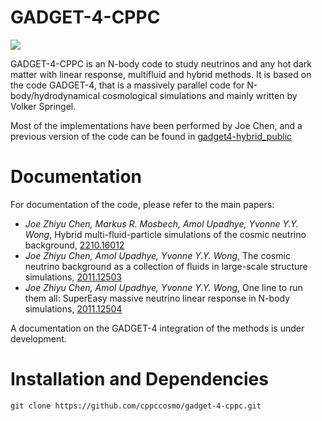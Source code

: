 

GADGET-4-CPPC
========

![](documentation/img/top.jpg)

GADGET-4-CPPC is an N-body code to study neutrinos and any hot dark matter 
with linear response, multifluid and hybrid methods. It is based on the code 
GADGET-4, that is a massively parallel code for N-body/hydrodynamical
cosmological simulations and mainly written by Volker Springel.

Most of the implementations have been performed by Joe Chen, and a previous version of the 
code can be found in [gadget4-hybrid_public](https://github.com/joechenUNSW/gadget4-hybrid_public)



Documentation
=============

For documentation of the code, please refer
to the main papers:

- *Joe Zhiyu Chen, Markus R. Mosbech, Amol Upadhye, Yvonne Y.Y. Wong*, Hybrid multi-fluid-particle simulations of the cosmic neutrino background,     [2210.16012](https://arxiv.org/abs/2210.16012) 
- *Joe Zhiyu Chen, Amol Upadhye, Yvonne Y.Y. Wong*, The cosmic neutrino background as a collection of fluids in large-scale structure simulations,     [2011.12503](https://arxiv.org/abs/2011.12503) 
- *Joe Zhiyu Chen, Amol Upadhye, Yvonne Y.Y. Wong*, One line to run them all: SuperEasy massive neutrino linear response in N-body simulations, [    2011.12504](https://arxiv.org/abs/2011.12504) 

A documentation on the GADGET-4 integration of the methods is under development.

Installation and Dependencies 
=============

```
git clone https://github.com/cppccosmo/gadget-4-cppc.git
```
